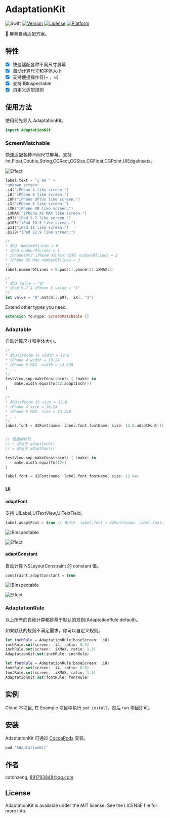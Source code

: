 # AdaptationKit

![Swift](https://img.shields.io/badge/Swift-4.2-green.svg)
[![Version](https://img.shields.io/cocoapods/v/AdaptationKit.svg?style=flat)](https://cocoapods.org/pods/AdaptationKit)
[![License](https://img.shields.io/cocoapods/l/AdaptationKit.svg?style=flat)](https://cocoapods.org/pods/AdaptationKit)
[![Platform](https://img.shields.io/cocoapods/p/AdaptationKit.svg?style=flat)](https://cocoapods.org/pods/AdaptationKit)

📱 屏幕自动适配方案。

## 特性

- [x] 快速适配各种不同尺寸屏幕
- [x] 自动计算尺寸和字体大小
- [x] 支持便捷操作符(~ ，≈)
- [x] 支持 IBInspectable
- [x] 自定义适配规则

## 使用方法

使用前先导入 AdaptationKit。

```swift
import AdaptationKit
```

### ScreenMatchable

快速适配各种不同尺寸屏幕。支持 Int,Float,Double,String,CGRect,CGSize,CGFloat,CGPoint,UIEdgeInsets。

![Effect](https://raw.githubusercontent.com/CatchZeng/AdaptationKit/master/images/inch.jpg)

```swift
label.text = "I am " +
"unkown screen"
.i4("iPhone 4 like screen.")
.i8("iPhone 8 like screen.")
.i8P("iPhone 8Plus like screen.")
.iX("iPhone X like screen.")
.iXR("iPhone XR like screen.")
.iXMAX("iPhone XS MAX like screen.")
.p97("iPad 9.7 like screen.")
.p105("iPad 10.5 like screen.")
.p11("iPad 11 like screen.")
.p129("iPad 12.9 like screen.")

/*
* 默认 numberOfLines = 0
* iPad numberOfLines = 1
* iPhone(除了 iPhone XS Max 以外) numberOfLines = 2
* iPhone XS Max numberOfLines = 3
*/
label.numberOfLines = 0.pad(1).phone(2).iXMAX(3)

/*
* 默认 value = "0"
* iPad 9.7 & iPhone X value = "1"
*/
let value = "0".match([.p97, .iX], "1")
```

Extend other types you need.

```swift
extension YouType: ScreenMatchable {}
```

### Adaptable

自动计算尺寸和字体大小。

```swift
/*
* 默认(iPhone 8) width = 12.0
* iPhone 4 width = 10.24
* iPhone X MAX  width = 13.248
* ...
*/
testView.snp.makeConstraints { (make) in
    make.width.equalTo(12.adaptInch())
}

/*
* 默认(iPhone 8) size = 12.0
* iPhone 4 size = 10.24
* iPhone X MAX  size = 13.248
* ...
*/
label.font = UIFont(name: label.font.fontName, size: 12.0.adaptFont())


// 便捷操作符
// ~ 相当于 adaptInch()
// ≈ 相当于 adaptFont()

testView.snp.makeConstraints { (make) in
    make.width.equalTo(12~)
}

label.font = UIFont(name: label.font.fontName, size: 12.0≈) 
```

### UI

#### adaptFont

支持 UILabel,UITextView,UITextField。

```swift
label.adaptFont = true // 相当于  label.font = UIFont(name: label.font.fontName, size: font.pointSize.adaptFont())
```

![IBInspectable](https://raw.githubusercontent.com/CatchZeng/AdaptationKit/master/images/adaptFont.jpg)

![Effect](https://raw.githubusercontent.com/CatchZeng/AdaptationKit/master/images/adaptFontEffect.jpg)

#### adaptConstant

自动计算 NSLayoutConstraint 的 constant 值。

```swift
constraint.adaptConstant = true
```

![IBInspectable](https://raw.githubusercontent.com/CatchZeng/AdaptationKit/master/images/adaptConstant.jpg)

![Effect](https://raw.githubusercontent.com/CatchZeng/AdaptationKit/master/images/adaptConstantEffect.jpg)

### AdaptationRule

以上所有的自动计算都是基于默认的规则(AdaptationRule.default)。

如果默认的规则不满足需求，你可以自定义规则。

```swift
let inchRule = AdaptationRule(baseScreen: .i8)
inchRule.set(screen: .i4, ratio: 0.5)
inchRule.set(screen: .iXMAX, ratio: 1.3)
AdaptationKit.set(inchRule: inchRule)

let fontRule = AdaptationRule(baseScreen: .i8)
fontRule.set(screen: .i4, ratio: 0.6)
fontRule.set(screen: .iXMAX, ratio: 1.5)
AdaptationKit.set(fontRule: fontRule)
```

## 实例

Clone 本项目, 在 Example 项目中执行 `pod install`，然后 run 项目即可。

## 安装

AdaptationKit 可通过 [CocoaPods](https://cocoapods.org) 安装。

```ruby
pod 'AdaptationKit'
```

## 作者

catchzeng, 891793848@qq.com

## License

AdaptationKit is available under the MIT license. See the LICENSE file for more info.

